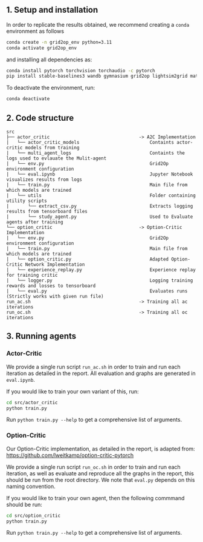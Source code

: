 ## 1. Setup and installation

In order to replicate the results obtained, we recommend creating a $\texttt{conda}$ environment as follows

```bash
conda create -n grid2op_env python=3.11
conda activate grid2op_env
```

and installing all dependencies as:

```bash
conda install pytorch torchvision torchaudio -c pytorch
pip install stable-baselines3 wandb gymnasium grid2op lightsim2grid matplotlib pandas
```

To deactivate the environment, run:
```bash
conda deactivate
```

## 2. Code structure

```
src                                             
├── actor_critic                                 -> A2C Implementation
|   └── actor_critic_models                          Containts actor-critic models from training
|   └── multi_agent_logs                             Containts the logs used to evlauate the Mulit-agent
|   └── env.py                                       Grid2Op environment configuration
|   └── eval.ipynb                                   Jupyter Notebook  visualizes results from logs   
|   └── train.py                                     Main file from which models are trained
|   └── utils                                        Folder containing utility scripts
|       └── extract_csv.py                           Extracts logging results from tensorboard files
|       └── study_agent.py                           Used to Evaluate agents after training
└── option_critic                                -> Option-Critic Implementation
|   └── env.py                                       Grid2Op environment configuration
|   └── train.py                                     Main file from which models are trained
|   └── option_critic.py                             Adapted Option-Critic Network Implementation
|   └── experience_replay.py                         Experience replay for training critic
|   └── logger.py                                    Logging training rewards and losses to tensorboard
|   └── eval.py                                      Evaluates runs (Strictly works with given run file)
run_ac.sh                                        -> Training all ac iterations
run_oc.sh                                        -> Training all oc iterations
```

## 3. Running agents

### Actor-Critic
We provide a single run script ```run_ac.sh``` in order to train and run each iteration as detailed in the report. All evaluation and graphs are generated in ```eval.ipynb```.

If you would like to train your own variant of this, run:

```bash
cd src/actor_critic
python train.py 
```
Run ```python train.py --help``` to get a comprehensive list of arguments.


### Option-Critic

Our Option-Critic implementation, as detailed in the report, is adapted from: https://github.com/lweitkamp/option-critic-pytorch

We provide a single run script ```run_oc.sh``` in order to train and run each iteration, as well as evaluate and reproduce all the graphs in the report, this should be run from the root directory. We note that ```eval.py``` depends on this naming convention. 

If you would like to train your own agent, then the following commmand should be run:

```bash
cd src/option_critic
python train.py 
```

Run ```python train.py --help``` to get a comprehensive list of arguments.
